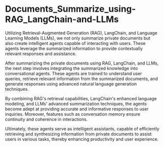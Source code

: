 # Documents_Summarize_using-RAG_LangChain-and-LLMs
Utilizing Retrieval-Augmented Generation (RAG), LangChain, and Language Learning Models (LLMs), we not only summarize private documents but also create intelligent agents capable of interacting with users. These agents leverage the summarized information to provide contextually relevant responses and assistance.

After summarizing the private documents using RAG, LangChain, and LLMs, the next step involves integrating the summarized knowledge into conversational agents. These agents are trained to understand user queries, retrieve relevant information from the summarized documents, and generate responses using advanced natural language generation techniques.

By combining RAG's retrieval capabilities, LangChain's enhanced language modeling, and LLMs' advanced summarization techniques, the agents become adept at providing accurate and informative responses to user inquiries. Moreover, features such as conversation memory ensure continuity and coherence in interactions.

Ultimately, these agents serve as intelligent assistants, capable of efficiently retrieving and synthesizing information from private documents to assist users in various tasks, thereby enhancing productivity and user experience.
